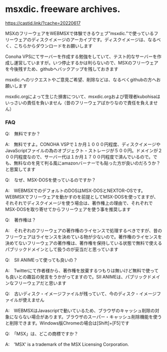# msxdic. freeware archives.

https://castid.link/?cache=20220617

MSXのフリーウェアをWEBMSXで体験できるウェブ”msxdic.”で使っているフリーウェアのディスクイメージのアーカイブです。ディスクイメージは、なるべく、こちらからダウンロードをお願いします

Conoha VPSにてサーバーを作成する勉強をしていて、テスト的なサーバーを作成し運営していますが。いつ停止するかは判らないので、MSXのフリーウェアを今後残すため、githubへバックアップを残しておきます


msxdic.へのリクエストやご意見ご希望、削除などは、なるべくgithubの方へお願いします

msxdic.orgによって生じた損害について、msxdic.orgおよび管理者kubohisaはいっさいの責任を負いません（昔のフリーウェアばかりなので責任を負えません）


### FAQ

Q:　無料ですか？

A:　無料ですよ。CONOHA VSPで１か月１０００円程度、ディスクイメージやJavaScriptファイルの為のオブジェクト・ストレージが５００円。ドメインが２００円程度なので、サーバー代は１か月１７００円程度で済んでいるので。でも、無料なのを見て判る風にamazonバーナーでも貼った方が良いのだろうか？と思案してます

Q:　なぜ、MSX-DOSを使っているのですか？

A:　WEBMSXでのデフォルトのDOSはMSX-DOSとNEXTOR-OSです。WEBMSXでフリーウェアを動かすのを前提としてMSX-DOSを使ってますが、それそれでディスクイメージを使う場合は、著作権上の理由で、それぞれでMSX-DOSを取り寄せてからフリーウェアを使う事を推奨します

Q:　著作権は？

A:　それぞれのフリーウェアの著作権のライセンスで処理するべきですが、昔のフリーウェアはライセンスを決めている物が少ないので。著作権のライセンスを決めてないフリーウェアの著作権は、著作権を保持している状態で無料で使えるパブリックドメインとして扱うのが妥当だと思っています

Q:　SII ANIMEって使っても良いの？

A:　Twitterにて作者様から、著作権を放棄するつもりは無いけど無料で使っても良いとの趣旨の発言をうかがってますので。SII ANIMEは、パブリックドメインなフリーウェアだと思います

Q:　古いディスク・イメージファイルが残っていて、今のディスク・イメージファイルが使えません

A:　WEBMSXはJavascriptで動いているため、ブラウザのキャッシュ削除の対象にならない場合があります。ブラウザのスーパー・キャッシュ削除機能を使うと削除できます。Windows版Chromeの場合は[Shift]+[F5]です

Q:　「MSX」は、どこの商標ですか？

A:　'MSX' is a trademark of the MSX Licensing Corporation.
